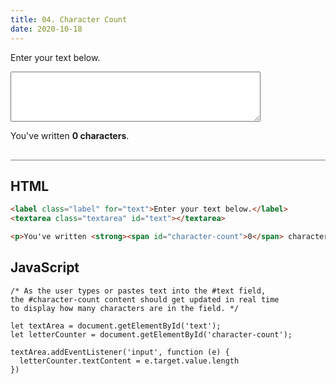 ```yaml
---
title: 04. Character Count
date: 2020-10-18
---
```


<div class="output-container">

  <style type="text/css">
    .label {
    display: block;
    width: 100%;
    margin-bottom: 6px;
    }

    .textarea {
      min-width: 400px;
      min-height: 80px;
    }

     .textarea:focus {
      outline: none;
      box-shadow: 0 0 3px 1px #8e45ff;
    }
  </style>

  <label class="label" for="text">Enter your text below.</label>
  <textarea class="textarea" id="text"></textarea>

  <p>You've written <strong><span id="character-count">0</span> characters</strong>.</p>

  <script>
    let textArea = document.getElementById('text');
    let letterCounter = document.getElementById('character-count');
    
    textArea.addEventListener('input', function (e) {
      letterCounter.textContent = e.target.value.length
    })
  </script>

</div>

<div class="html-container" style="border-top: .5px solid grey; margin-top: 30px;">

## HTML

```HTML
<label class="label" for="text">Enter your text below.</label>
<textarea class="textarea" id="text"></textarea>

<p>You've written <strong><span id="character-count">0</span> characters</strong>.</p>
```

</div>
<div class="js-container">

## JavaScript

```JS
/* As the user types or pastes text into the #text field, 
the #character-count content should get updated in real time 
to display how many characters are in the field. */

let textArea = document.getElementById('text');
let letterCounter = document.getElementById('character-count');

textArea.addEventListener('input', function (e) {
  letterCounter.textContent = e.target.value.length
})
```

</dvi>
